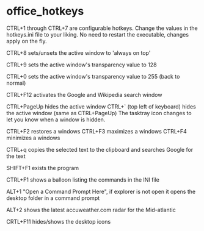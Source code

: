 office_hotkeys
==============


CTRL+1 through CTRL+7 are configurable hotkeys.  Change the values in the hotkeys.ini file to your liking.  No need to restart the executable, changes apply on the fly.

CTRL+8 sets/unsets the active window to 'always on top'

CTRL+9 sets the active window's transparency value to 128

CTRL+0 sets the active window's transparency value to 255 (back to normal)

CTRL+F12 activates the Google and Wikipedia search window

CTRL+PageUp hides the active window
CTRL+` (top left of keyboard) hides the active window (same as CTRL+PageUp)
The tasktray icon changes to let you know when a window is hidden.

CTRL+F2 restores a windows
CTRL+F3 maximizes a windows
CTRL+F4 minimizes a windows

CTRL+q copies the selected text to the clipboard and searches Google for the text

SHIFT+F1 exists the program

CTRL+F1 shows a balloon listing the commands in the INI file

ALT+1 "Open a Command Prompt Here", if explorer is not open it opens the desktop folder in a command prompt

ALT+2 shows the latest accuweather.com radar for the Mid-atlantic

CRTL+F11 hides/shows the desktop icons
